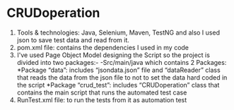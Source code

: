 # CRUDoperation
1. Tools & technologies: Java, Selenium, Maven, TestNG and also I used json to save test data and read from it.
2. pom.xml file: contains the dependencies I used in my code
3. I've used Page Object Model designing the Script so the project is divided into two packages:-
-Src/main/java which contains 2 Packages: 
*Package “data”: includes “jsondata.json” file and “dataReader” class that reads the data from the json file to not to set the data hard coded in the script
*Package “crud_test”: includes “CRUDoperation” class that contains the main script that runs the automated test case 
4. RunTest.xml file: to run the tests from it as automation test
